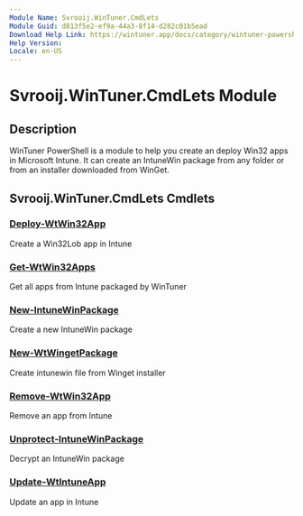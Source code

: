 ```yaml
---
Module Name: Svrooij.WinTuner.CmdLets
Module Guid: d813f5e2-ef9a-44a3-8f14-d282c01b5ead
Download Help Link: https://wintuner.app/docs/category/wintuner-powershell
Help Version: 
Locale: en-US
---
```


# Svrooij.WinTuner.CmdLets Module
## Description
WinTuner PowerShell is a module to help you create an deploy Win32 apps in Microsoft Intune. It can create an IntuneWin package from any folder or from an installer downloaded from WinGet.

## Svrooij.WinTuner.CmdLets Cmdlets
### [Deploy-WtWin32App](Deploy-WtWin32App.md)
Create a Win32Lob app in Intune

### [Get-WtWin32Apps](Get-WtWin32Apps.md)
Get all apps from Intune packaged by WinTuner

### [New-IntuneWinPackage](New-IntuneWinPackage.md)
Create a new IntuneWin package

### [New-WtWingetPackage](New-WtWingetPackage.md)
Create intunewin file from Winget installer

### [Remove-WtWin32App](Remove-WtWin32App.md)
Remove an app from Intune

### [Unprotect-IntuneWinPackage](Unprotect-IntuneWinPackage.md)
Decrypt an IntuneWin package

### [Update-WtIntuneApp](Update-WtIntuneApp.md)
Update an app in Intune

